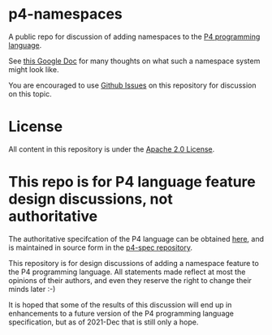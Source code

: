 # p4-namespaces

A public repo for discussion of adding namespaces to the [P4
programming language](https://p4.org).

See [this Google
Doc](https://docs.google.com/document/d/1NNC4t5NjAhzOhiC_DauiYrw80h1cXjZhshdRTuAPSnc)
for many thoughts on what such a namespace system might look like.

You are encouraged to use [Github
Issues](https://github.com/jafingerhut/p4-namespaces/issues) on this
repository for discussion on this topic.


# License

All content in this repository is under the [Apache 2.0
License](LICENSE).


# This repo is for P4 language feature design discussions, not authoritative

The authoritative specifcation of the P4 language can be obtained
[here](https://p4.org/specs), and is maintained in source form in the
[p4-spec repository](https://github.com/p4lang/p4-spec).

This repository is for design discussions of adding a namespace
feature to the P4 programming language.  All statements made reflect
at most the opinions of their authors, and even they reserve the right
to change their minds later :-)

It is hoped that some of the results of this discussion will end up in
enhancements to a future version of the P4 programming language
specification, but as of 2021-Dec that is still only a hope.
